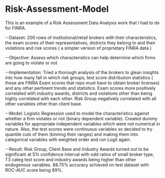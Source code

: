 # Risk-Assessment-Model

This is an example of a Risk Assessment Data Analysis work that I had to do for FINRA. 

--Dataset: 200 rows of institutional/retail brokers with their characteristics, the exam scores of their representatives, districts they belong to and their violations and risk scores ( a simpler version of proprietary FINRA data )

--Objective: Assess which characteristics can help determine which firms are going to violate or not

--Implementation: Tried a thorough analysis of the brokers to glean insights into how many fall in which risk groups, test score distribution statistics ( these are FINRA Exam scores that reps must have to obtain broker licenses) and any other pertinent trends and statistics. Exam scores more positively correlated with industry awards, districts and violations other than being highly correlated with each other. Risk Group negatively correlated with all other variables other than client base. 

--Model: Logistic Regression used to model the characteristics against whether a firm violates or not (binary dependent variable). Created dummy variables for appropriate independent variables which were not numerical in nature. Also, the test scores were continuous variables so decided to try quantile cuts of them (binning their ranges) and making them into categorical variables with weighted order and run Logit again. 

--Result: Risk Group, Client Base and Industry Awards turned out to be significant at 5% confidence interval with odd ratios of small broker type, T3 categ test score and industry awards being higher than other endogenous variables. 88.75% accuracy achieved on test dataset with ROC-AUC score being 89%. 
